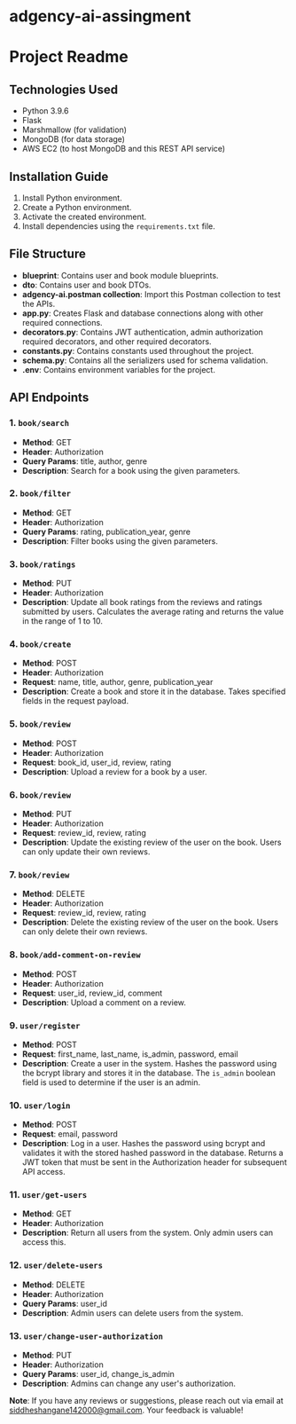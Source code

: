 # adgency-ai-assingment

# Project Readme

## Technologies Used
- Python 3.9.6
- Flask
- Marshmallow (for validation)
- MongoDB (for data storage)
- AWS EC2 (to host MongoDB and this REST API service)

## Installation Guide

1. Install Python environment.
2. Create a Python environment.
3. Activate the created environment.
4. Install dependencies using the `requirements.txt` file.

## File Structure

- **blueprint**: Contains user and book module blueprints.
- **dto**: Contains user and book DTOs.
- **adgency-ai.postman collection**: Import this Postman collection to test the APIs.
- **app.py**: Creates Flask and database connections along with other required connections.
- **decorators.py**: Contains JWT authentication, admin authorization required decorators, and other required decorators.
- **constants.py**: Contains constants used throughout the project.
- **schema.py**: Contains all the serializers used for schema validation.
- **.env**: Contains environment variables for the project.

## API Endpoints

### 1. `book/search`
- **Method**: GET
- **Header**: Authorization
- **Query Params**: title, author, genre
- **Description**: Search for a book using the given parameters.

### 2. `book/filter`
- **Method**: GET
- **Header**: Authorization
- **Query Params**: rating, publication_year, genre
- **Description**: Filter books using the given parameters.

### 3. `book/ratings`
- **Method**: PUT
- **Header**: Authorization
- **Description**: Update all book ratings from the reviews and ratings submitted by users. Calculates the average rating and returns the value in the range of 1 to 10.

### 4. `book/create`
- **Method**: POST
- **Header**: Authorization
- **Request**: name, title, author, genre, publication_year
- **Description**: Create a book and store it in the database. Takes specified fields in the request payload.

### 5. `book/review`
- **Method**: POST
- **Header**: Authorization
- **Request**: book_id, user_id, review, rating
- **Description**: Upload a review for a book by a user.

### 6. `book/review`
- **Method**: PUT
- **Header**: Authorization
- **Request**: review_id, review, rating
- **Description**: Update the existing review of the user on the book. Users can only update their own reviews.

### 7. `book/review`
- **Method**: DELETE
- **Header**: Authorization
- **Request**: review_id, review, rating
- **Description**: Delete the existing review of the user on the book. Users can only delete their own reviews.

### 8. `book/add-comment-on-review`
- **Method**: POST
- **Header**: Authorization
- **Request**: user_id, review_id, comment
- **Description**: Upload a comment on a review.

### 9. `user/register`
- **Method**: POST
- **Request**: first_name, last_name, is_admin, password, email
- **Description**: Create a user in the system. Hashes the password using the bcrypt library and stores it in the database. The `is_admin` boolean field is used to determine if the user is an admin.

### 10. `user/login`
- **Method**: POST
- **Request**: email, password
- **Description**: Log in a user. Hashes the password using bcrypt and validates it with the stored hashed password in the database. Returns a JWT token that must be sent in the Authorization header for subsequent API access.

### 11. `user/get-users`
- **Method**: GET
- **Header**: Authorization
- **Description**: Return all users from the system. Only admin users can access this.

### 12. `user/delete-users`
- **Method**: DELETE
- **Header**: Authorization
- **Query Params**: user_id
- **Description**: Admin users can delete users from the system.

### 13. `user/change-user-authorization`
- **Method**: PUT
- **Header**: Authorization
- **Query Params**: user_id, change_is_admin
- **Description**: Admins can change any user's authorization.

**Note**: If you have any reviews or suggestions, please reach out via email at siddheshangane142000@gmail.com. Your feedback is valuable!
